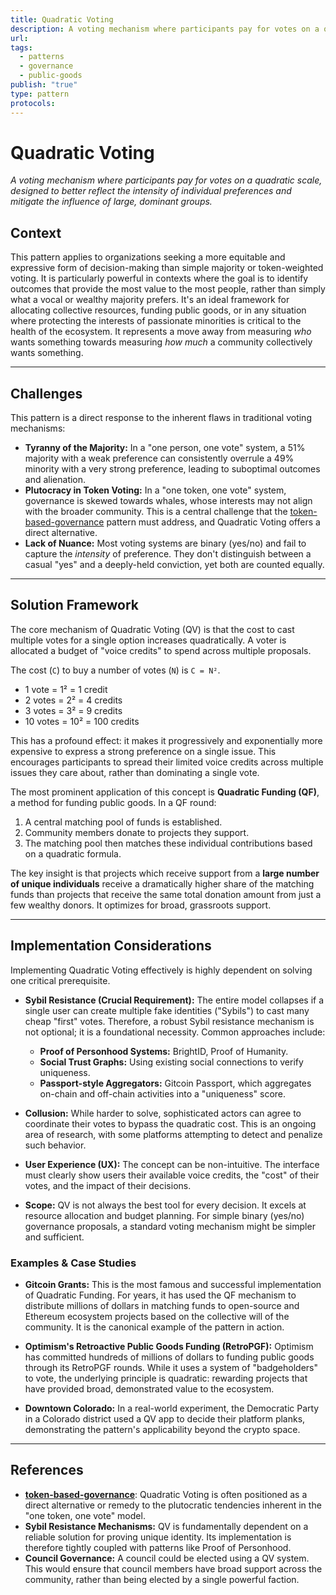 ```yaml
---
title: Quadratic Voting
description: A voting mechanism where participants pay for votes on a quadratic scale, designed to better reflect the intensity of individual preferences and mitigate the influence of large, dominant groups.
url: 
tags:
  - patterns
  - governance
  - public-goods
publish: "true"
type: pattern
protocols: 
---
```

# Quadratic Voting

_A voting mechanism where participants pay for votes on a quadratic scale, designed to better reflect the intensity of individual preferences and mitigate the influence of large, dominant groups._

## Context

This pattern applies to organizations seeking a more equitable and expressive form of decision-making than simple majority or token-weighted voting. It is particularly powerful in contexts where the goal is to identify outcomes that provide the most value to the most people, rather than simply what a vocal or wealthy majority prefers. It's an ideal framework for allocating collective resources, funding public goods, or in any situation where protecting the interests of passionate minorities is critical to the health of the ecosystem. It represents a move away from measuring *who* wants something towards measuring *how much* a community collectively wants something.

---

## Challenges

This pattern is a direct response to the inherent flaws in traditional voting mechanisms:

*   **Tyranny of the Majority:** In a "one person, one vote" system, a 51% majority with a weak preference can consistently overrule a 49% minority with a very strong preference, leading to suboptimal outcomes and alienation.
*   **Plutocracy in Token Voting:** In a "one token, one vote" system, governance is skewed towards whales, whose interests may not align with the broader community. This is a central challenge that the [token-based-governance](/notes/rpp/rpp-working-docs/token-based-governance.md) pattern must address, and Quadratic Voting offers a direct alternative.
*   **Lack of Nuance:** Most voting systems are binary (yes/no) and fail to capture the *intensity* of preference. They don't distinguish between a casual "yes" and a deeply-held conviction, yet both are counted equally.

---

## Solution Framework

The core mechanism of Quadratic Voting (QV) is that the cost to cast multiple votes for a single option increases quadratically. A voter is allocated a budget of "voice credits" to spend across multiple proposals.

The cost (`C`) to buy a number of votes (`N`) is `C = N²`.
*   1 vote = 1² = 1 credit
*   2 votes = 2² = 4 credits
*   3 votes = 3² = 9 credits
*   10 votes = 10² = 100 credits

This has a profound effect: it makes it progressively and exponentially more expensive to express a strong preference on a single issue. This encourages participants to spread their limited voice credits across multiple issues they care about, rather than dominating a single vote.

The most prominent application of this concept is **Quadratic Funding (QF)**, a method for funding public goods. In a QF round:
1.  A central matching pool of funds is established.
2.  Community members donate to projects they support.
3.  The matching pool then matches these individual contributions based on a quadratic formula.

The key insight is that projects which receive support from a **large number of unique individuals** receive a dramatically higher share of the matching funds than projects that receive the same total donation amount from just a few wealthy donors. It optimizes for broad, grassroots support.

---

## Implementation Considerations

Implementing Quadratic Voting effectively is highly dependent on solving one critical prerequisite.

*   **Sybil Resistance (Crucial Requirement):** The entire model collapses if a single user can create multiple fake identities ("Sybils") to cast many cheap "first" votes. Therefore, a robust Sybil resistance mechanism is not optional; it is a foundational necessity. Common approaches include:
    *   **Proof of Personhood Systems:** BrightID, Proof of Humanity.
    *   **Social Trust Graphs:** Using existing social connections to verify uniqueness.
    *   **Passport-style Aggregators:** Gitcoin Passport, which aggregates on-chain and off-chain activities into a "uniqueness" score.

*   **Collusion:** While harder to solve, sophisticated actors can agree to coordinate their votes to bypass the quadratic cost. This is an ongoing area of research, with some platforms attempting to detect and penalize such behavior.

*   **User Experience (UX):** The concept can be non-intuitive. The interface must clearly show users their available voice credits, the "cost" of their votes, and the impact of their decisions.

*   **Scope:** QV is not always the best tool for every decision. It excels at resource allocation and budget planning. For simple binary (yes/no) governance proposals, a standard voting mechanism might be simpler and sufficient.

### Examples & Case Studies

*   **Gitcoin Grants:** This is the most famous and successful implementation of Quadratic Funding. For years, it has used the QF mechanism to distribute millions of dollars in matching funds to open-source and Ethereum ecosystem projects based on the collective will of the community. It is the canonical example of the pattern in action.

*   **Optimism's Retroactive Public Goods Funding (RetroPGF):** Optimism has committed hundreds of millions of dollars to funding public goods through its RetroPGF rounds. While it uses a system of "badgeholders" to vote, the underlying principle is quadratic: rewarding projects that have provided broad, demonstrated value to the ecosystem.

*   **Downtown Colorado:** In a real-world experiment, the Democratic Party in a Colorado district used a QV app to decide their platform planks, demonstrating the pattern's applicability beyond the crypto space.

---

## References

*   **[token-based-governance](/notes/rpp/rpp-working-docs/token-based-governance.md)**: Quadratic Voting is often positioned as a direct alternative or remedy to the plutocratic tendencies inherent in the "one token, one vote" model.
*   **Sybil Resistance Mechanisms:** QV is fundamentally dependent on a reliable solution for proving unique identity. Its implementation is therefore tightly coupled with patterns like Proof of Personhood.
*   **Council Governance:** A council could be elected using a QV system. This would ensure that council members have broad support across the community, rather than being elected by a single powerful faction.
